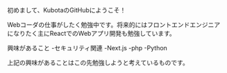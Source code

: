 初めまして、KubotaのGitHubにようこそ！

Webコーダの仕事がしたく勉強中です。将来的にはフロントエンドエンジニアになりたく主にReactでのWebアプリ開発も勉強しています。


興味があること
-セキュリティ関連
-Next.js
-php
-Python

上記の興味があることはこの先勉強しようと考えているものです。
